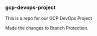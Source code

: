 ### gcp-devops-project
This is a repo for our GCP DevOps Project

Made the changes to Branch Protection.